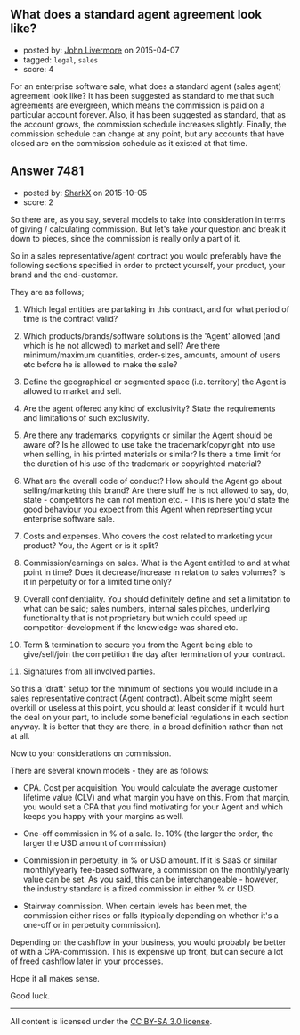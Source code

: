 ## What does a standard agent agreement look like?

- posted by: [John Livermore](https://stackexchange.com/users/44686/john-livermore) on 2015-04-07
- tagged: `legal`, `sales`
- score: 4

For an enterprise software sale, what does a standard agent (sales agent) agreement look like?  It has been suggested as standard to me that such agreements are evergreen, which means the commission is paid on a particular account forever.  Also, it has been suggested as standard, that as the account grows, the commission schedule increases slightly.  Finally, the commission schedule can change at any point, but any accounts that have closed are on the commission schedule as it existed at that time.




## Answer 7481

- posted by: [SharkX](https://stackexchange.com/users/7061730/sharkx) on 2015-10-05
- score: 2

So there are, as you say, several models to take into consideration in terms of giving / calculating commission. But let's take your question and break it down to pieces, since the commission is really only a part of it.

So in a sales representative/agent contract you would preferably have the following sections specified in order to protect yourself, your product, your brand and the end-customer.

They are as follows;

1. Which legal entities are partaking in this contract, and for what period of time is the contract valid?

2. Which products/brands/software solutions is the 'Agent' allowed (and which is he not allowed) to market and sell? Are there minimum/maximum quantities, order-sizes, amounts, amount of users etc before he is allowed to make the sale?

3. Define the geographical or segmented space (i.e. territory) the Agent is allowed to market and sell.

4. Are the agent offered any kind of exclusivity? State the requirements and limitations of such exclusivity.

5. Are there any trademarks, copyrights or similar the Agent should be aware of? Is he allowed to use take the trademark/copyright into use when selling, in his printed materials or similar? Is there a time limit for the duration of his use of the trademark or copyrighted material?

6. What are the overall code of conduct? How should the Agent go about selling/marketing this brand? Are there stuff he is not allowed to say, do, state - competitors he can not mention etc. - This is here you'd state the good behaviour you expect from this Agent when representing your enterprise software sale.

7. Costs and expenses. Who covers the cost related to marketing your product? You, the Agent or is it split?

8. Commission/earnings on sales. What is the Agent entitled to and at what point in time? Does it decrease/increase in relation to sales volumes? Is it in perpetuity or for a limited time only?

9. Overall confidentiality. You should definitely define and set a limitation to what can be said; sales numbers, internal sales pitches, underlying functionality that is not proprietary but which could speed up competitor-development if the knowledge was shared etc.

10. Term & termination to secure you from the Agent being able to give/sell/join the competition the day after termination of your contract. 

11. Signatures from all involved parties.

So this a 'draft' setup for the minimum of sections you would include in a sales representative contract (Agent contract). Albeit some might seem overkill or useless at this point, you should at least consider if it would hurt the deal on your part, to include some beneficial regulations in each section anyway. It is better that they are there, in a broad definition rather than not at all.

Now to your considerations on commission.

There are several known models - they are as follows:

- CPA. Cost per acquisition. You would calculate the average customer lifetime value (CLV) and what margin you have on this. From that margin, you would set a CPA that you find motivating for your Agent and which keeps you happy with your margins as well.

- One-off commission in % of a sale. Ie. 10% (the larger the order, the larger the USD amount of commission)

- Commission in perpetuity, in % or USD amount. If it is SaaS or similar monthly/yearly fee-based software, a commission on the monthly/yearly value can be set. As you said, this can be interchangeable - however, the industry standard is a fixed commission in either % or USD.

- Stairway commission. When certain levels has been met, the commission either rises or falls (typically depending on whether it's a one-off or in perpetuity commission).

Depending on the cashflow in your business, you would probably be better of with a CPA-commission. This is expensive up front, but can secure a lot of freed cashflow later in your processes.

Hope it all makes sense.

Good luck.




---

All content is licensed under the [CC BY-SA 3.0 license](https://creativecommons.org/licenses/by-sa/3.0/).
